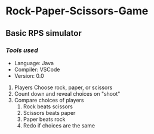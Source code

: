 # Rock-Paper-Scissors-Game

## Basic RPS simulator

### *Tools used*
- Language: Java
- Compiler: VSCode
- Version: 0.0

1. Players Choose rock, paper, or scissors
2. Count down and reveal choices on "shoot"
3. Compare choices of players
    1. Rock beats scissors
    2. Scissors beats paper
    3. Paper beats rock
    4. Redo if choices are the same
